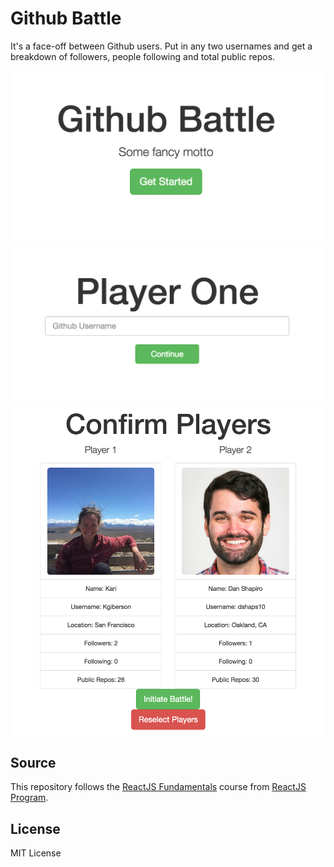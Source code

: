 # Github Battle

It's a face-off between Github users. Put in any two usernames and get a breakdown of followers, people following and total public repos.

![Home Screen](imgs/github-battle-home.png)
![Player One](imgs/player-one.png)
![Confirm Battle](imgs/confirm-players.png)


## Source
This repository follows the [ReactJS Fundamentals](http://courses.reactjsprogram.com/courses/reactjsfundamentals) course from [ReactJS Program](http://www.reactjsprogram.com/).


## License
MIT License